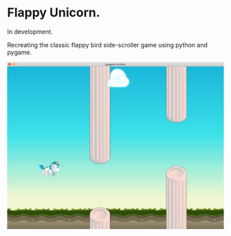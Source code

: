 # Flappy Unicorn.

In development.


Recreating the classic flappy bird side-scroller game using python and pygame.

![alt text](images/screenshot_in_dev.png)